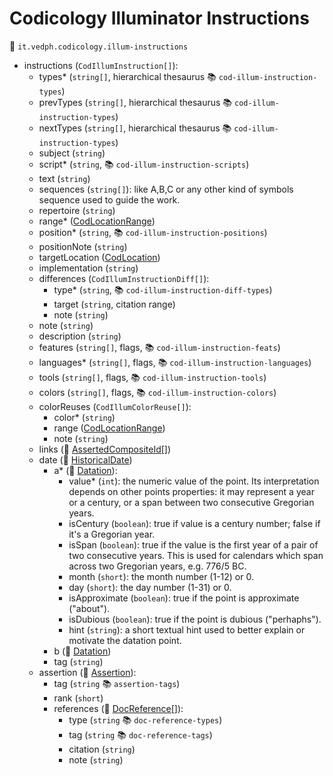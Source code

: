 # Codicology Illuminator Instructions

🔑 `it.vedph.codicology.illum-instructions`

- instructions (`CodIllumInstruction[]`):
  - types\* (`string[]`, hierarchical thesaurus 📚 `cod-illum-instruction-types`)
  - prevTypes (`string[]`, hierarchical thesaurus 📚 `cod-illum-instruction-types`)
  - nextTypes (`string[]`, hierarchical thesaurus 📚 `cod-illum-instruction-types`)
  - subject (`string`)
  - script\* (`string`, 📚 `cod-illum-instruction-scripts`)
  - text (`string`)
  - sequences (`string[]`): like A,B,C or any other kind of symbols sequence used to guide the work.
  - repertoire (`string`)
  - range\* ([CodLocationRange](cod-location-range.md))
  - position* (`string`, 📚 `cod-illum-instruction-positions`)
  - positionNote (`string`)
  - targetLocation ([CodLocation](cod-location.md))
  - implementation (`string`)
  - differences (`CodIllumInstructionDiff[]`):
    - type* (`string`, 📚 `cod-illum-instruction-diff-types`)
    - target (`string`, citation range)
    - note (`string`)
  - note (`string`)
  - description (`string`)
  - features (`string[]`, flags, 📚 `cod-illum-instruction-feats`)
  - languages\* (`string[]`, flags, 📚 `cod-illum-instruction-languages`)
  - tools (`string[]`, flags, 📚 `cod-illum-instruction-tools`)
  - colors (`string[]`, flags, 📚 `cod-illum-instruction-colors`)
  - colorReuses (`CodIllumColorReuse[]`):
    - color\* (`string`)
    - range ([CodLocationRange](cod-location-range.md))
    - note (`string`)
  - links (🧱 [AssertedCompositeId[]](https://github.com/vedph/cadmus-bricks-shell-v3/blob/master/projects/myrmidon/cadmus-refs-asserted-ids/README.md#asserted-composite-id))
  - date (🧱 [HistoricalDate](https://github.com/vedph/cadmus-bricks/blob/master/docs/historical-date.md))
    - a* (🧱 [Datation](https://github.com/vedph/cadmus-bricks/blob/master/docs/datation.md)):
      - value\* (`int`): the numeric value of the point. Its interpretation depends on other points properties: it may represent a year or a century, or a span between two consecutive Gregorian years.
      - isCentury (`boolean`): true if value is a century number; false if it's a Gregorian year.
      - isSpan (`boolean`): true if the value is the first year of a pair of two consecutive years. This is used for calendars which span across two Gregorian years, e.g. 776/5 BC.
      - month (`short`): the month number (1-12) or 0.
      - day (`short`): the day number (1-31) or 0.
      - isApproximate (`boolean`): true if the point is approximate ("about").
      - isDubious (`boolean`): true if the point is dubious ("perhaphs").
      - hint (`string`): a short textual hint used to better explain or motivate the datation point.
    - b (🧱 [Datation](https://github.com/vedph/cadmus-bricks/blob/master/docs/datation.md))
    - tag (`string`)
  - assertion (🧱 [Assertion](https://github.com/vedph/cadmus-bricks/blob/master/docs/assertion.md)):
    - tag (`string` 📚 `assertion-tags`)
    - rank (`short`)
    - references (🧱 [DocReference[]](https://github.com/vedph/cadmus-bricks/blob/master/docs/doc-reference.md)):
      - type (`string` 📚 `doc-reference-types`)
      - tag (`string` 📚 `doc-reference-tags`)
      - citation (`string`)
      - note (`string`)
